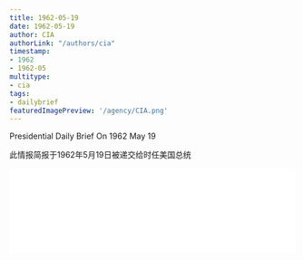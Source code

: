 ```yaml
---
title: 1962-05-19
date: 1962-05-19
author: CIA 
authorLink: "/authors/cia"
timestamp: 
- 1962
- 1962-05
multitype: 
- cia
tags: 
- dailybrief
featuredImagePreview: '/agency/CIA.png'
---
```



Presidential Daily Brief On 1962 May 19

此情报简报于1962年5月19日被递交给时任美国总统

<!--more-->





<div id="over" style="width:100%; overflow:hidden"> <iframe id="sFrame" name="sFrame" frameborder="no" border="0"  allowfullscreen marginwidth="0" scrolling="no" src = " /CIA/1962-05-19.html "  style = " position:absulute; width: 806px; top: 300;" > </iframe> </div>
